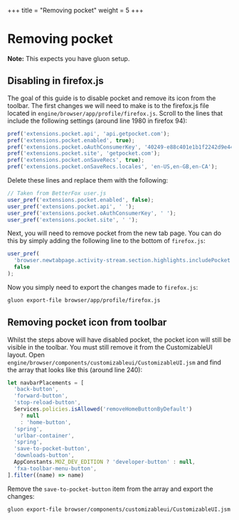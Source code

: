 +++
title = "Removing pocket"
weight = 5
+++

# Removing pocket

**Note:** This expects you have gluon setup.

## Disabling in firefox.js

The goal of this guide is to disable pocket and remove its icon from the toolbar. The first changes we will need to make is to the firefox.js file located in `engine/browser/app/profile/firefox.js`. Scroll to the lines that include the following settings (around line 1980 in firefox 94):

```js
pref('extensions.pocket.api', 'api.getpocket.com');
pref('extensions.pocket.enabled', true);
pref('extensions.pocket.oAuthConsumerKey', '40249-e88c401e1b1f2242d9e441c4');
pref('extensions.pocket.site', 'getpocket.com');
pref('extensions.pocket.onSaveRecs', true);
pref('extensions.pocket.onSaveRecs.locales', 'en-US,en-GB,en-CA');
```

Delete these lines and replace them with the following:

```js
// Taken from BetterFox user.js
user_pref('extensions.pocket.enabled', false);
user_pref('extensions.pocket.api', ' ');
user_pref('extensions.pocket.oAuthConsumerKey', ' ');
user_pref('extensions.pocket.site', ' ');
```

Next, you will need to remove pocket from the new tab page. You can do this by simply adding the following line to the bottom of `firefox.js`:

```js
user_pref(
  'browser.newtabpage.activity-stream.section.highlights.includePocket',
  false
);
```

Now you simply need to export the changes made to `firefox.js`:

```sh
gluon export-file browser/app/profile/firefox.js
```

## Removing pocket icon from toolbar

Whilst the steps above will have disabled pocket, the pocket icon will still be visible in the toolbar. You must still remove it from the CustomizableUI layout. Open `engine/browser/components/customizableui/CustomizableUI.jsm` and find the array that looks like this (around line 240):

```js
let navbarPlacements = [
  'back-button',
  'forward-button',
  'stop-reload-button',
  Services.policies.isAllowed('removeHomeButtonByDefault')
    ? null
    : 'home-button',
  'spring',
  'urlbar-container',
  'spring',
  'save-to-pocket-button',
  'downloads-button',
  AppConstants.MOZ_DEV_EDITION ? 'developer-button' : null,
  'fxa-toolbar-menu-button',
].filter((name) => name)
```

Remove the `save-to-pocket-button` item from the array and export the changes:

```sh
gluon export-file browser/components/customizableui/CustomizableUI.jsm
```

